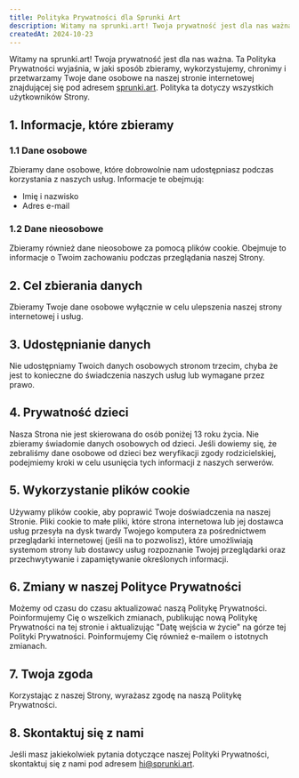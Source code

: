 ```yaml
---
title: Polityka Prywatności dla Sprunki Art
description: Witamy na sprunki.art! Twoja prywatność jest dla nas ważna. Ta Polityka Prywatności wyjaśnia, w jaki sposób zbieramy, wykorzystujemy, chronimy i przetwarzamy Twoje dane osobowe na naszej stronie internetowej znajdującej się pod adresem sprunki.art. Polityka ta dotyczy wszystkich użytkowników Strony.
createdAt: 2024-10-23
---
```


Witamy na sprunki.art! Twoja prywatność jest dla nas ważna. Ta Polityka Prywatności wyjaśnia, w jaki sposób zbieramy, wykorzystujemy, chronimy i przetwarzamy Twoje dane osobowe na naszej stronie internetowej znajdującej się pod adresem [sprunki.art](https://sprunki.art/). Polityka ta dotyczy wszystkich użytkowników Strony.

## 1. Informacje, które zbieramy

### 1.1 Dane osobowe

Zbieramy dane osobowe, które dobrowolnie nam udostępniasz podczas korzystania z naszych usług. Informacje te obejmują:

- Imię i nazwisko
- Adres e-mail

### 1.2 Dane nieosobowe

Zbieramy również dane nieosobowe za pomocą plików cookie. Obejmuje to informacje o Twoim zachowaniu podczas przeglądania naszej Strony.

## 2. Cel zbierania danych

Zbieramy Twoje dane osobowe wyłącznie w celu ulepszenia naszej strony internetowej i usług.

## 3. Udostępnianie danych

Nie udostępniamy Twoich danych osobowych stronom trzecim, chyba że jest to konieczne do świadczenia naszych usług lub wymagane przez prawo.

## 4. Prywatność dzieci

Nasza Strona nie jest skierowana do osób poniżej 13 roku życia. Nie zbieramy świadomie danych osobowych od dzieci. Jeśli dowiemy się, że zebraliśmy dane osobowe od dzieci bez weryfikacji zgody rodzicielskiej, podejmiemy kroki w celu usunięcia tych informacji z naszych serwerów.

## 5. Wykorzystanie plików cookie

Używamy plików cookie, aby poprawić Twoje doświadczenia na naszej Stronie. Pliki cookie to małe pliki, które strona internetowa lub jej dostawca usług przesyła na dysk twardy Twojego komputera za pośrednictwem przeglądarki internetowej (jeśli na to pozwolisz), które umożliwiają systemom strony lub dostawcy usług rozpoznanie Twojej przeglądarki oraz przechwytywanie i zapamiętywanie określonych informacji.

## 6. Zmiany w naszej Polityce Prywatności

Możemy od czasu do czasu aktualizować naszą Politykę Prywatności. Poinformujemy Cię o wszelkich zmianach, publikując nową Politykę Prywatności na tej stronie i aktualizując "Datę wejścia w życie" na górze tej Polityki Prywatności. Poinformujemy Cię również e-mailem o istotnych zmianach.

## 7. Twoja zgoda

Korzystając z naszej Strony, wyrażasz zgodę na naszą Politykę Prywatności.

## 8. Skontaktuj się z nami

Jeśli masz jakiekolwiek pytania dotyczące naszej Polityki Prywatności, skontaktuj się z nami pod adresem [hi@sprunki.art](mailto:hi@sprunki.art).
